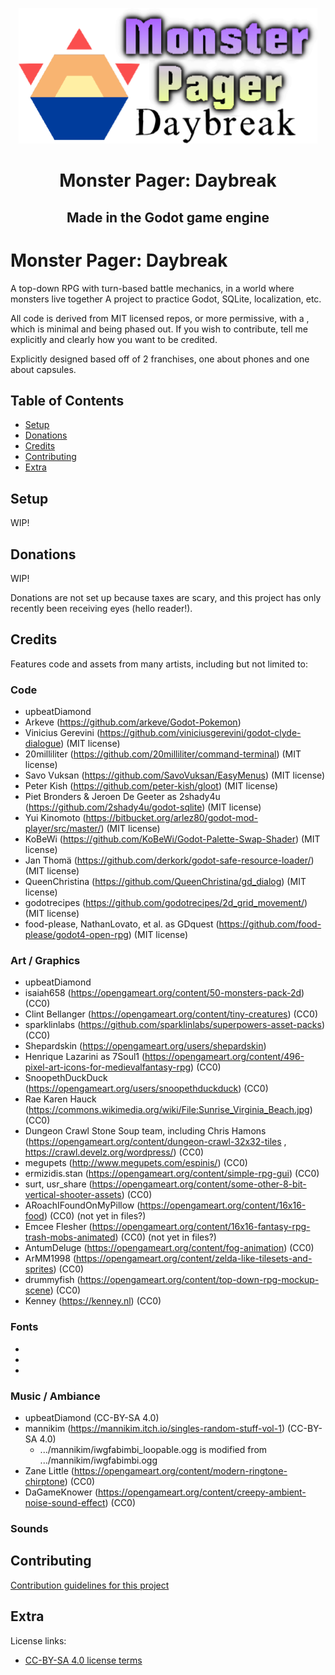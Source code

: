 <p align="center">
  <img alt="Monster Pager Daybreak Logo" src="https://github.com/upbeatDiamond/project-daybreak-gd4/blob/main/docs/MonsterPagerDaybreakLogoCropped.png?raw=true" />
  <h1 align="center">Monster Pager: Daybreak</h1>
  <h2 align="center">Made in the Godot game engine</h2>
  </p>
</p>



# Monster Pager: Daybreak

A top-down RPG with turn-based battle mechanics, in a world where monsters live together
A project to practice Godot, SQLite, localization, etc.

All code is derived from MIT licensed repos, or more permissive, with a , which is minimal and being phased out.
If you wish to contribute, tell me explicitly and clearly how you want to be credited.

Explicitly designed based off of 2 franchises, one about phones and one about capsules.


## Table of Contents

- [Setup](#setup)
- [Donations](#donations)
- [Credits](#credits)
- [Contributing](#contributing)
- [Extra](#extra)


## Setup <a id="setup"></a>

WIP!

## Donations <a id="donations"></a>

WIP!

Donations are not set up because taxes are scary, and this project has only recently been receiving eyes (hello reader!).

## Credits <a id="credits"></a>

Features code and assets from many artists, including but not limited to:

### Code
- upbeatDiamond
- Arkeve (https://github.com/arkeve/Godot-Pokemon)
- Vinicius Gerevini (https://github.com/viniciusgerevini/godot-clyde-dialogue) (MIT license)
- 20milliliter (https://github.com/20milliliter/command-terminal) (MIT license)
- Savo Vuksan (https://github.com/SavoVuksan/EasyMenus) (MIT license)
- Peter Kish (https://github.com/peter-kish/gloot) (MIT license)
- Piet Bronders & Jeroen De Geeter as 2shady4u (https://github.com/2shady4u/godot-sqlite) (MIT license)
- Yui Kinomoto (https://bitbucket.org/arlez80/godot-mod-player/src/master/) (MIT license)
- KoBeWi (https://github.com/KoBeWi/Godot-Palette-Swap-Shader) (MIT license)
- Jan Thomä (https://github.com/derkork/godot-safe-resource-loader/) (MIT license)
- QueenChristina (https://github.com/QueenChristina/gd_dialog) (MIT license)
- godotrecipes (https://github.com/godotrecipes/2d_grid_movement/) (MIT license)
- food-please, NathanLovato, et al. as GDquest (https://github.com/food-please/godot4-open-rpg) (MIT license)


### Art / Graphics

- upbeatDiamond
- isaiah658 (https://opengameart.org/content/50-monsters-pack-2d) (CC0)
- Clint Bellanger (https://opengameart.org/content/tiny-creatures) (CC0)
- sparklinlabs (https://github.com/sparklinlabs/superpowers-asset-packs) (CC0)
- Shepardskin (https://opengameart.org/users/shepardskin)
- Henrique Lazarini as 7Soul1 (https://opengameart.org/content/496-pixel-art-icons-for-medievalfantasy-rpg) (CC0)
- SnoopethDuckDuck (https://opengameart.org/users/snoopethduckduck) (CC0)
- Rae Karen Hauck (https://commons.wikimedia.org/wiki/File:Sunrise_Virginia_Beach.jpg) (CC0)
- Dungeon Crawl Stone Soup team, including Chris Hamons (https://opengameart.org/content/dungeon-crawl-32x32-tiles , https://crawl.develz.org/wordpress/) (CC0)
- megupets (http://www.megupets.com/espinis/) (CC0)
- ermizidis.stan (https://opengameart.org/content/simple-rpg-gui) (CC0)
- surt, usr_share (https://opengameart.org/content/some-other-8-bit-vertical-shooter-assets) (CC0)
- ARoachIFoundOnMyPillow (https://opengameart.org/content/16x16-food) (CC0) (not yet in files?)
- Emcee Flesher (https://opengameart.org/content/16x16-fantasy-rpg-trash-mobs-animated) (CC0) (not yet in files?)
- AntumDeluge (https://opengameart.org/content/fog-animation) (CC0)
- ArMM1998 (https://opengameart.org/content/zelda-like-tilesets-and-sprites) (CC0)
- drummyfish (https://opengameart.org/content/top-down-rpg-mockup-scene) (CC0)
- Kenney (https://kenney.nl) (CC0)


### Fonts

- 
- 
- 


### Music / Ambiance

- upbeatDiamond (CC-BY-SA 4.0)
- mannikim (https://mannikim.itch.io/singles-random-stuff-vol-1) (CC-BY-SA 4.0)
	- .../mannikim/iwgfabimbi_loopable.ogg is modified from .../mannikim/iwgfabimbi.ogg
- Zane Little (https://opengameart.org/content/modern-ringtone-chirptone) (CC0)
- DaGameKnower (https://opengameart.org/content/creepy-ambient-noise-sound-effect) (CC0)


### Sounds



## Contributing <a id="contributing"></a>

[Contribution guidelines for this project](docs/CONTRIBUTING.md)

## Extra <a id="extra"></a>

License links:
- [CC-BY-SA 4.0 license terms](https://creativecommons.org/licenses/by-sa/4.0/)
